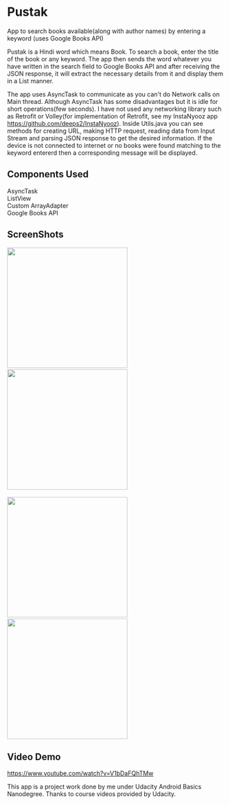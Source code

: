 # Pustak
App to search books available(along with author names) by entering a keyword (uses Google Books API)

Pustak is a Hindi word which means Book. To search a book, enter the title of the book or any keyword. The app then sends the word whatever you have written in the search field to Google Books API and after receiving the JSON response, it will extract the necessary details from it and display them in a List manner.

The app uses AsyncTask to communicate as you can't do Network calls on Main thread. Although AsyncTask has some disadvantages but it is idle for short operations(few seconds). I have not used any networking library such as Retrofit or Volley(for implementation of Retrofit, see my InstaNyooz app https://github.com/deeps2/InstaNyooz). Inside Utils.java you can see methods for creating URL, making HTTP request, reading data from Input Stream and parsing JSON response to get the desired information. If the device is not connected to internet or no books were found matching to the keyword entererd then a corresponding message will be displayed.

Components Used
---------------
AsyncTask</br>
ListView</br>
Custom ArrayAdapter</br>
Google Books API

ScreenShots
------------
<img src="https://firebasestorage.googleapis.com/v0/b/delhi06-31a81.appspot.com/o/book1.jpg?alt=media&token=bfeef0cb-f4fa-4918-9aa2-ebdfec70defa" width=280/>&nbsp;&nbsp;&nbsp;&nbsp;&nbsp;&nbsp;
<img src="https://firebasestorage.googleapis.com/v0/b/delhi06-31a81.appspot.com/o/book2.jpg?alt=media&token=4890e7cb-ed35-4306-802d-64db9630342e" width=280/></br></br>
<img src="https://firebasestorage.googleapis.com/v0/b/delhi06-31a81.appspot.com/o/book3.jpg?alt=media&token=ddd0e201-c901-4112-97e7-6c8e8c6d314d" width=280/>&nbsp;&nbsp;&nbsp;&nbsp;&nbsp;&nbsp;
<img src="https://firebasestorage.googleapis.com/v0/b/delhi06-31a81.appspot.com/o/book4.jpg?alt=media&token=8f623cb5-0f46-4b42-b6aa-3b5fcd93d694" width=280/>

Video Demo
----------
https://www.youtube.com/watch?v=V1bDaFQhTMw

This app is a project work done by me under Udacity Android Basics Nanodegree. Thanks to course videos provided by Udacity.
